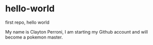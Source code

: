 # hello-world
first repo, hello world

My name is Clayton Perroni, I am starting my Github account and will become a pokemon master.
